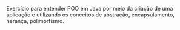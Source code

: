 Exercício para entender POO em Java por meio da criação de uma aplicação e utilizando os conceitos de abstração, encapsulamento, herança, polimorfismo.